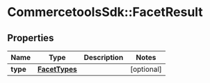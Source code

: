 # CommercetoolsSdk::FacetResult

## Properties
Name | Type | Description | Notes
------------ | ------------- | ------------- | -------------
**type** | [**FacetTypes**](FacetTypes.md) |  | [optional] 


